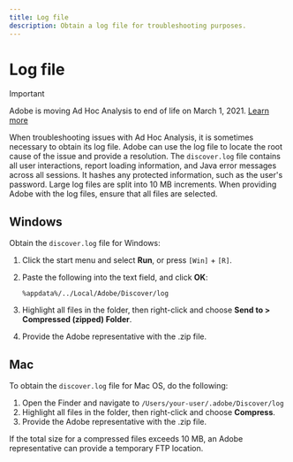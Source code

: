 ```yaml
---
title: Log file
description: Obtain a log file for troubleshooting purposes.
---
```


# Log file

>[!IMPORTANT]
>
>Adobe is moving Ad Hoc Analysis to end of life on March 1, 2021. [Learn more](https://adobe.ly/discoverworkspace)

When troubleshooting issues with Ad Hoc Analysis, it is sometimes necessary to obtain its log file. Adobe can use the log file to locate the root cause of the issue and provide a resolution. The `discover.log` file contains all user interactions, report loading information, and Java error messages across all sessions. It hashes any protected information, such as the user's password. Large log files are split into 10 MB increments. When providing Adobe with the log files, ensure that all files are selected.

## Windows

Obtain the `discover.log` file for Windows:

1. Click the start menu and select **Run**, or press `[Win]` + `[R]`.
2. Paste the following into the text field, and click **OK**:

   ```text
   %appdata%/../Local/Adobe/Discover/log
   ```

3. Highlight all files in the folder, then right-click and choose **Send to > Compressed (zipped) Folder**.
4. Provide the Adobe representative with the .zip file.

## Mac

To obtain the `discover.log` file for Mac OS, do the following:

1. Open the Finder and navigate to `/Users/your-user/.adobe/Discover/log`
2. Highlight all files in the folder, then right-click and choose **Compress**.
3. Provide the Adobe representative with the .zip file.

If the total size for a compressed files exceeds 10 MB, an Adobe representative can provide a temporary FTP location.
